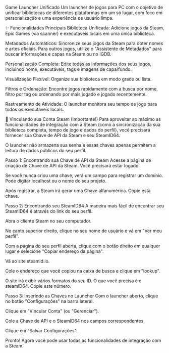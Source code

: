 Game Launcher Unificado
Um launcher de jogos para PC com o objetivo de unificar bibliotecas de diferentes plataformas em um só lugar, com foco em personalização e uma experiência de usuário limpa.

✨ Funcionalidades Principais
Biblioteca Unificada: Adicione jogos da Steam, Epic Games (via scanner) e executáveis locais em uma única biblioteca.

Metadados Automáticos: Sincronize seus jogos da Steam para obter nomes e artes oficiais. Para outros jogos, utilize o "Assistente de Metadados" para buscar informações e capas na Steam ou no IGDB.

Personalização Completa: Edite todas as informações dos seus jogos, incluindo nome, executáveis, tags e imagens de capa/fundo.

Visualização Flexível: Organize sua biblioteca em modo grade ou lista.

Filtros e Ordenação: Encontre jogos rapidamente com a busca por nome, filtro por tag ou ordenando por mais jogado e jogado recentemente.

Rastreamento de Atividade: O launcher monitora seu tempo de jogo para todos os executáveis locais.

🔗 Vinculando sua Conta Steam (Importante!)
Para aproveitar ao máximo as funcionalidades de integração com a Steam (como a sincronização da sua biblioteca completa, tempo de jogo e dados do perfil), você precisará fornecer sua Chave de API da Steam e seu SteamID64.

O launcher não armazena sua senha e essas chaves apenas permitem a leitura de dados públicos do seu perfil.

Passo 1: Encontrando sua Chave de API da Steam
Acesse a página de criação de Chave de API da Steam. Você precisará estar logado.

Se você nunca criou uma chave, verá um campo para registrar um domínio. Pode digitar localhost ou o nome do seu projeto.

Após registrar, a Steam irá gerar uma Chave alfanumérica. Copie esta chave.

Passo 2: Encontrando seu SteamID64
A maneira mais fácil de encontrar seu SteamID64 é através do link do seu perfil.

Abra o cliente Steam no seu computador.

No canto superior direito, clique no seu nome de usuário e vá em "Ver meu perfil".

Com a página do seu perfil aberta, clique com o botão direito em qualquer lugar e selecione "Copiar endereço da página".

Vá ao site steamid.io.

Cole o endereço que você copiou na caixa de busca e clique em "lookup".

O site irá exibir vários formatos do seu ID. O que você precisa é o steamID64. Copie este número.

Passo 3: Inserindo as Chaves no Launcher
Com o launcher aberto, clique no botão "Configurações" na barra lateral.

Clique em "Vincular Conta" (ou "Gerenciar").

Cole a Chave de API e o SteamID64 nos campos correspondentes.

Clique em "Salvar Configurações".

Pronto! Agora você pode usar todas as funcionalidades de integração com a Steam.